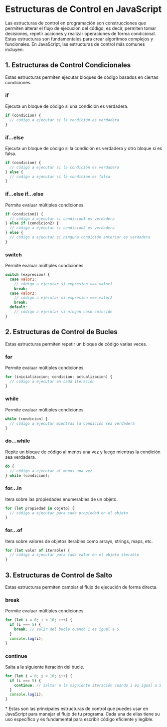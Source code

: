 # Estructuras de Control en JavaScript

Las estructuras de control en programación son construcciones que permiten alterar el flujo de ejecución del código, es decir, permiten tomar decisiones, repetir acciones y realizar operaciones de forma condicional. Estas estructuras son fundamentales para crear algoritmos complejos y funcionales. En JavaScript, las estructuras de control más comunes incluyen:

## 1. Estructuras de Control Condicionales

Estas estructuras permiten ejecutar bloques de código basados en ciertas condiciones.

### if

Ejecuta un bloque de código si una condición es verdadera.

```javascript
if (condicion) {
  // código a ejecutar si la condición es verdadera
}
```

### if...else

Ejecuta un bloque de código si la condición es verdadera y otro bloque si es falsa.

```javascript
if (condicion) {
  // código a ejecutar si la condición es verdadera
} else {
  // código a ejecutar si la condición es falsa
}
```

### if...else if...else

Permite evaluar múltiples condiciones.

```javascript
if (condicion1) {
  // código a ejecutar si condicion1 es verdadera
} else if (condicion2) {
  // código a ejecutar si condicion2 es verdadera
} else {
  // código a ejecutar si ninguna condición anterior es verdadera
}
```

### switch

Permite evaluar múltiples condiciones.

```javascript
switch (expresion) {
  case valor1:
    // código a ejecutar si expresion === valor1
    break;
  case valor2:
    // código a ejecutar si expresion === valor2
    break;
  default:
    // código a ejecutar si ningún caso coincide
}
```

## 2. Estructuras de Control de Bucles

Estas estructuras permiten repetir un bloque de código varias veces.

### for

Permite evaluar múltiples condiciones.

```javascript
for (inicializacion; condicion; actualizacion) {
  // código a ejecutar en cada iteración
}
```

### while

Permite evaluar múltiples condiciones.

```javascript
while (condicion) {
  // código a ejecutar mientras la condición sea verdadera
}
```

### do...while

Repite un bloque de código al menos una vez y luego mientras la condición sea verdadera.

```javascript
do {
  // código a ejecutar al menos una vez
} while (condicion);
```

### for...in

Itera sobre las propiedades enumerables de un objeto.

```javascript
for (let propiedad in objeto) {
  // código a ejecutar para cada propiedad en el objeto
}
```

### for...of

Itera sobre valores de objetos iterables como arrays, strings, maps, etc.

```javascript
for (let valor of iterable) {
  // código a ejecutar para cada valor en el objeto iterable
}
```

## 3. Estructuras de Control de Salto

Estas estructuras permiten cambiar el flujo de ejecución de forma directa.

### break

Permite evaluar múltiples condiciones.

```javascript
for (let i = 0; i < 10; i++) {
  if (i === 5) {
    break; // salir del bucle cuando i es igual a 5
  }
  console.log(i);
}
```

### continue

Salta a la siguiente iteración del bucle.

```javascript
for (let i = 0; i < 10; i++) {
  if (i === 5) {
    continue; // saltar a la siguiente iteración cuando i es igual a 5
  }
  console.log(i);
}
```

\* Estas son las principales estructuras de control que puedes usar en JavaScript para manejar el flujo de tu programa. Cada una de ellas tiene su uso específico y es fundamental para escribir código eficiente y legible.

